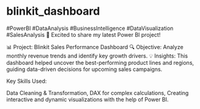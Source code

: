 # blinkit_dashboard
#PowerBI #DataAnalysis #BusinessIntelligence #DataVisualization #SalesAnalysis
🚀 Excited to share my latest Power BI project!

📊 Project: Blinkit Sales Performance Dashboard
🔍 Objective: Analyze monthly revenue trends and identify key growth drivers.
💡 Insights: This dashboard helped uncover the best-performing product lines and regions, guiding data-driven decisions for upcoming sales campaigns.

Key Skills Used:

Data Cleaning & Transformation,
DAX for complex calculations,
Creating interactive and dynamic visualizations with the help of Power BI.
